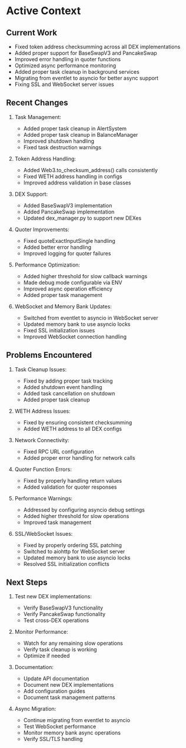 # Active Context

## Current Work
- Fixed token address checksumming across all DEX implementations
- Added proper support for BaseSwapV3 and PancakeSwap
- Improved error handling in quoter functions
- Optimized async performance monitoring
- Added proper task cleanup in background services
- Migrating from eventlet to asyncio for better async support
- Fixing SSL and WebSocket server issues

## Recent Changes
1. Task Management:
   - Added proper task cleanup in AlertSystem
   - Added proper task cleanup in BalanceManager
   - Improved shutdown handling
   - Fixed task destruction warnings

2. Token Address Handling:
   - Added Web3.to_checksum_address() calls consistently
   - Fixed WETH address handling in configs
   - Improved address validation in base classes

3. DEX Support:
   - Added BaseSwapV3 implementation
   - Added PancakeSwap implementation
   - Updated dex_manager.py to support new DEXes

4. Quoter Improvements:
   - Fixed quoteExactInputSingle handling
   - Added better error handling
   - Improved logging for quoter failures

5. Performance Optimization:
   - Added higher threshold for slow callback warnings
   - Made debug mode configurable via ENV
   - Improved async operation efficiency
   - Added proper task management

6. WebSocket and Memory Bank Updates:
   - Switched from eventlet to asyncio in WebSocket server
   - Updated memory bank to use asyncio locks
   - Fixed SSL initialization issues
   - Improved WebSocket connection handling

## Problems Encountered
1. Task Cleanup Issues:
   - Fixed by adding proper task tracking
   - Added shutdown event handling
   - Added task cancellation on shutdown
   - Added proper task cleanup

2. WETH Address Issues:
   - Fixed by ensuring consistent checksumming
   - Added WETH address to all DEX configs

3. Network Connectivity:
   - Fixed RPC URL configuration
   - Added proper error handling for network calls

4. Quoter Function Errors:
   - Fixed by properly handling return values
   - Added validation for quoter responses

5. Performance Warnings:
   - Addressed by configuring asyncio debug settings
   - Added higher threshold for slow operations
   - Improved task management

6. SSL/WebSocket Issues:
   - Fixed by properly ordering SSL patching
   - Switched to aiohttp for WebSocket server
   - Updated memory bank to use asyncio locks
   - Resolved SSL initialization conflicts

## Next Steps
1. Test new DEX implementations:
   - Verify BaseSwapV3 functionality
   - Verify PancakeSwap functionality
   - Test cross-DEX operations

2. Monitor Performance:
   - Watch for any remaining slow operations
   - Verify task cleanup is working
   - Optimize if needed

3. Documentation:
   - Update API documentation
   - Document new DEX implementations
   - Add configuration guides
   - Document task management patterns

4. Async Migration:
   - Continue migrating from eventlet to asyncio
   - Test WebSocket performance
   - Monitor memory bank async operations
   - Verify SSL/TLS handling
